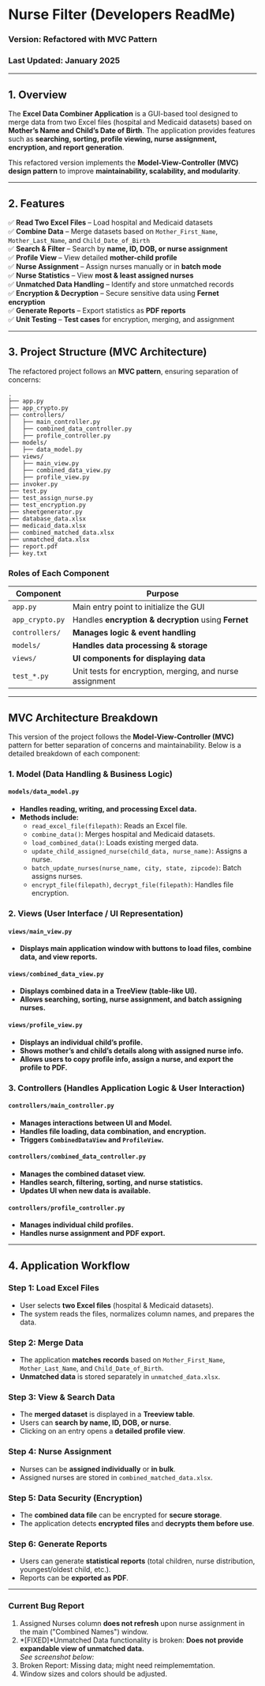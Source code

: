 # **Nurse Filter (Developers ReadMe)**
 
### **Version:** Refactored with MVC Pattern  
### **Last Updated:** January 2025  

---

## **1. Overview**
The **Excel Data Combiner Application** is a GUI-based tool designed to merge data from two Excel files (hospital and Medicaid datasets) based on **Mother’s Name and Child’s Date of Birth**. The application provides features such as **searching, sorting, profile viewing, nurse assignment, encryption, and report generation**.  

This refactored version implements the **Model-View-Controller (MVC) design pattern** to improve **maintainability, scalability, and modularity**.  

---

## **2. Features**
✅ **Read Two Excel Files** – Load hospital and Medicaid datasets  
✅ **Combine Data** – Merge datasets based on `Mother_First_Name`, `Mother_Last_Name`, and `Child_Date_of_Birth`  
✅ **Search & Filter** – Search by **name, ID, DOB, or nurse assignment**  
✅ **Profile View** – View detailed **mother-child profile**  
✅ **Nurse Assignment** – Assign nurses manually or in **batch mode**  
✅ **Nurse Statistics** – View **most & least assigned nurses**  
✅ **Unmatched Data Handling** – Identify and store unmatched records  
✅ **Encryption & Decryption** – Secure sensitive data using **Fernet encryption**  
✅ **Generate Reports** – Export statistics as **PDF reports**  
✅ **Unit Testing** – **Test cases** for encryption, merging, and assignment  

---

## **3. Project Structure (MVC Architecture)**  
The refactored project follows an **MVC pattern**, ensuring separation of concerns:

```
.
├── app.py
├── app_crypto.py
├── controllers/
│   ├── main_controller.py
│   ├── combined_data_controller.py
│   ├── profile_controller.py
├── models/
│   ├── data_model.py
├── views/
│   ├── main_view.py
│   ├── combined_data_view.py
│   ├── profile_view.py
├── invoker.py
├── test.py
├── test_assign_nurse.py
├── test_encryption.py
├── sheetgenerator.py
├── database_data.xlsx
├── medicaid_data.xlsx
├── combined_matched_data.xlsx
├── unmatched_data.xlsx
├── report.pdf
├── key.txt
```

### **Roles of Each Component**
| **Component** | **Purpose** |
|--------------|-------------|
| `app.py` | Main entry point to initialize the GUI |
| `app_crypto.py` | Handles **encryption & decryption** using **Fernet** |
| `controllers/` | **Manages logic & event handling** |
| `models/` | **Handles data processing & storage** |
| `views/` | **UI components for displaying data** |
| `test_*.py` | Unit tests for encryption, merging, and nurse assignment |  

---  

## **MVC Architecture Breakdown**
This version of the project follows the **Model-View-Controller (MVC)** pattern for better separation of concerns and maintainability. Below is a detailed breakdown of each component:

### **1. Model (Data Handling & Business Logic)**
#### `models/data_model.py`
- **Handles reading, writing, and processing Excel data.**
- **Methods include:**
  - `read_excel_file(filepath)`: Reads an Excel file.
  - `combine_data()`: Merges hospital and Medicaid datasets.
  - `load_combined_data()`: Loads existing merged data.
  - `update_child_assigned_nurse(child_data, nurse_name)`: Assigns a nurse.
  - `batch_update_nurses(nurse_name, city, state, zipcode)`: Batch assigns nurses.
  - `encrypt_file(filepath)`, `decrypt_file(filepath)`: Handles file encryption.

### **2. Views (User Interface / UI Representation)**
#### `views/main_view.py`
- **Displays main application window with buttons to load files, combine data, and view reports.**

#### `views/combined_data_view.py`
- **Displays combined data in a TreeView (table-like UI).**
- **Allows searching, sorting, nurse assignment, and batch assigning nurses.**

#### `views/profile_view.py`
- **Displays an individual child’s profile.**
- **Shows mother’s and child’s details along with assigned nurse info.**
- **Allows users to copy profile info, assign a nurse, and export the profile to PDF.**

### **3. Controllers (Handles Application Logic & User Interaction)**
#### `controllers/main_controller.py`
- **Manages interactions between UI and Model.**
- **Handles file loading, data combination, and encryption.**
- **Triggers `CombinedDataView` and `ProfileView`.**

#### `controllers/combined_data_controller.py`
- **Manages the combined dataset view.**
- **Handles search, filtering, sorting, and nurse statistics.**
- **Updates UI when new data is available.**

#### `controllers/profile_controller.py`
- **Manages individual child profiles.**
- **Handles nurse assignment and PDF export.**

---

## **4. Application Workflow**
### **Step 1: Load Excel Files**
- User selects **two Excel files** (hospital & Medicaid datasets).
- The system reads the files, normalizes column names, and prepares the data.

### **Step 2: Merge Data**
- The application **matches records** based on `Mother_First_Name`, `Mother_Last_Name`, and `Child_Date_of_Birth`.  
- **Unmatched data** is stored separately in `unmatched_data.xlsx`.

### **Step 3: View & Search Data**
- The **merged dataset** is displayed in a **Treeview table**.
- Users can **search by name, ID, DOB, or nurse**.
- Clicking on an entry opens a **detailed profile view**.

### **Step 4: Nurse Assignment**
- Nurses can be **assigned individually** or **in bulk**.
- Assigned nurses are stored in `combined_matched_data.xlsx`.

### **Step 5: Data Security (Encryption)**
- The **combined data file** can be encrypted for **secure storage**.
- The application detects **encrypted files** and **decrypts them before use**.

### **Step 6: Generate Reports**
- Users can generate **statistical reports** (total children, nurse distribution, youngest/oldest child, etc.).
- Reports can be **exported as PDF**.

---
### Current Bug Report

1. Assigned Nurses column **does not refresh** upon nurse assignment in the main ("Combined Names") window.
2. *[FIXED]*Unmatched Data functionality is broken: **Does not provide expandable view of unmatched data.**  
_See screenshot below:_
3. Broken Report: Missing data; might need reimplememtation.
4. Window sizes and colors should be adjusted.
